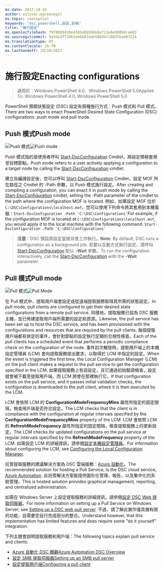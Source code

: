 ```yaml
---
ms.date: 2017-10-16
author: eslesar;mgreenegit
ms.topic: conceptual
keywords: "dsc,powershell,設定,安裝"
title: "施行設定"
ms.openlocfilehash: f9f8889439e43d540b50b68ef13e8e088b8cadd3
ms.sourcegitcommit: 9a5da3f739b1eebb81ede58bd4fc8037bad87224
ms.translationtype: HT
ms.contentlocale: zh-TW
ms.lasthandoff: 10/16/2017
---
```

# <a name="enacting-configurations"></a><span data-ttu-id="705d6-103">施行設定</span><span class="sxs-lookup"><span data-stu-id="705d6-103">Enacting configurations</span></span>

><span data-ttu-id="705d6-104">適用於：Windows PowerShell 4.0、Windows PowerShell 5.0</span><span class="sxs-lookup"><span data-stu-id="705d6-104">Applies To: Windows PowerShell 4.0, Windows PowerShell 5.0</span></span>

<span data-ttu-id="705d6-105">PowerShell 預期狀態設定 (DSC) 設定有兩種施行方式：Push 模式和 Pull 模式。</span><span class="sxs-lookup"><span data-stu-id="705d6-105">There are two ways to enact PowerShell Desired State Configuration (DSC) configurations: push mode and pull mode.</span></span>

## <a name="push-mode"></a><span data-ttu-id="705d6-106">Push 模式</span><span class="sxs-lookup"><span data-stu-id="705d6-106">Push mode</span></span>

<span data-ttu-id="705d6-107">![Push 模式](images/pushModel.png "Push 模式的運作方式")</span><span class="sxs-lookup"><span data-stu-id="705d6-107">![Push mode](images/pushModel.png "How push mode works")</span></span>

<span data-ttu-id="705d6-108">Push 模式指的是使用者呼叫 [Start-DscConfiguration](https://technet.microsoft.com/en-us/library/dn521623.aspx) Cmdlet，將設定積極套用至目標節點。</span><span class="sxs-lookup"><span data-stu-id="705d6-108">Push mode refers to a user actively applying a configuration to a target node by calling the [Start-DscConfiguration](https://technet.microsoft.com/en-us/library/dn521623.aspx) cmdlet.</span></span>

<span data-ttu-id="705d6-109">建立及編譯設定後，您可以呼叫 [Start-DscConfiguration](https://technet.microsoft.com/en-us/library/dn521623.aspx) Cmdlet，設定 MOF 所在路徑之 Cmdlet 的 -Path 參數，以 Push 模式施行設定。</span><span class="sxs-lookup"><span data-stu-id="705d6-109">After creating and compiling a configuration, you can enact it in push mode by calling the [Start-DscConfiguration](https://technet.microsoft.com/en-us/library/dn521623.aspx) cmdlet, setting the -Path parameter of the cmdlet to the path where the configuration MOF is located.</span></span>
<span data-ttu-id="705d6-110">例如，如果設定 MOF 位於 `C:\DSC\Configurations\localhost.mof`，您可以使用下列命令將其套用到本機電腦：`Start-DscConfiguration -Path 'C:\DSC\Configurations'`</span><span class="sxs-lookup"><span data-stu-id="705d6-110">For example, if the configuration MOF is located at `C:\DSC\Configurations\localhost.mof`, you would apply it to the local machine with the following command: `Start-DscConfiguration -Path 'C:\DSC\Configurations'`</span></span>

> <span data-ttu-id="705d6-111">__注意__：DSC 預設將設定當做背景工作執行。</span><span class="sxs-lookup"><span data-stu-id="705d6-111">__Note__: By default, DSC runs a configuration as a background job.</span></span> <span data-ttu-id="705d6-112">若要以互動方式執行設定，請呼叫 [Start-DscConfiguration](https://technet.microsoft.com/library/dn521623.aspx) 配以 __-Wait__ 參數。</span><span class="sxs-lookup"><span data-stu-id="705d6-112">To run the configuration interactively, call the [Start-DscConfiguration](https://technet.microsoft.com/library/dn521623.aspx) with the __-Wait__ parameter.</span></span>

## <a name="pull-mode"></a><span data-ttu-id="705d6-113">Pull 模式</span><span class="sxs-lookup"><span data-stu-id="705d6-113">Pull mode</span></span>

<span data-ttu-id="705d6-114">![Pull 模式](images/pullModel.png "Pull 模式的運作方式")</span><span class="sxs-lookup"><span data-stu-id="705d6-114">![Pull Mode](images/pullModel.png "How pull mode works")</span></span>

<span data-ttu-id="705d6-115">在 Pull 模式中，提取用戶端會設定成從遠端提取服務取得其所需的狀態設定。</span><span class="sxs-lookup"><span data-stu-id="705d6-115">In pull mode, pull clients are configured to get their desired state configurations from a remote pull service.</span></span>
<span data-ttu-id="705d6-116">同樣地，提取服務已設為 DSC 服務主機，並已佈建提取用戶端所需要的設定和資源。</span><span class="sxs-lookup"><span data-stu-id="705d6-116">Likewise, the pull service has been set up to host the DSC service, and has been provisioned with the configurations and resources that are required by the pull clients.</span></span>
<span data-ttu-id="705d6-117">每個提取用戶端都有排定的事件，會針對節點的設定執行定期的合規性檢查。</span><span class="sxs-lookup"><span data-stu-id="705d6-117">Each of the pull clients has a scheduled event that performs a periodic compliance check on the configuration of the node.</span></span>
<span data-ttu-id="705d6-118">事件初次觸發時，提取用戶端上的本機設定管理員 (LCM) 會向提取服務提出要求，以取得於 LCM 中指定的設定。</span><span class="sxs-lookup"><span data-stu-id="705d6-118">When the event is triggered the first time, the Local Configuration Manager (LCM) on the pull client makes a request to the pull service to get the configuration specified in the LCM.</span></span>
<span data-ttu-id="705d6-119">如果提取服務上有該設定，且它通過初始驗證檢查，設定就會被下載至提取用戶端，而 LCM 將會在那裡執行它。</span><span class="sxs-lookup"><span data-stu-id="705d6-119">If that configuration exists on the pull service, and it passes initial validation checks, the configuration is downloaded to the pull client, where it is then executed by the LCM.</span></span>

<span data-ttu-id="705d6-120">LCM 會依照 LCM 的 **ConfigurationModeFrequencyMins** 屬性所指定的固定間隔，檢查用戶端是否符合設定。</span><span class="sxs-lookup"><span data-stu-id="705d6-120">The LCM checks that the client is in compliance with the configuration at regular intervals specified by the **ConfigurationModeFrequencyMins** property of the LCM.</span></span>
<span data-ttu-id="705d6-121">LCM 會依照 LCM 的 **RefreshModeFrequency** 屬性所指定的固定間隔，檢查提取服務上的更新設定。</span><span class="sxs-lookup"><span data-stu-id="705d6-121">The LCM checks for updated configurations on the pull service at regular intervals specified by the **RefreshModeFrequency** property of the LCM.</span></span>
<span data-ttu-id="705d6-122">如需設定 LCM 的詳細資訊，請參閱[設定本機設定管理員](metaConfig.md)。</span><span class="sxs-lookup"><span data-stu-id="705d6-122">For information about configuring the LCM, see [Configuring the Local Configuration Manager](metaConfig.md).</span></span>

<span data-ttu-id="705d6-123">託管提取服務的建議解決方案為 DSC 雲端服務：[Azure 自動化](https://azure.microsoft.com/en-us/services/automation/)。</span><span class="sxs-lookup"><span data-stu-id="705d6-123">The recommended solution for hosting a Pull Service, is the DSC cloud service, [Azure Automation](https://azure.microsoft.com/en-us/services/automation/).</span></span>
<span data-ttu-id="705d6-124">此託管解決方案能提供圖形化管理、報告，以及集中化的系統管理。</span><span class="sxs-lookup"><span data-stu-id="705d6-124">This is hosted solution provides graphical management, reporting, and centralized administration.</span></span>

<span data-ttu-id="705d6-125">如需在 Windows Server 上設定提取服務的詳細資訊，請參閱[設定 DSC Web 提取伺服器](pullServer.md)。</span><span class="sxs-lookup"><span data-stu-id="705d6-125">For more information on setting up a Pull Service on Windows Server, see [Setting up a DSC web pull server](pullServer.md).</span></span>
<span data-ttu-id="705d6-126">不過，請了解此實作僅具備有限的功能，且需要您自行完成部分的整合。</span><span class="sxs-lookup"><span data-stu-id="705d6-126">Understand however, that this implementation has limited features and does require some "do it yourself" integration.</span></span>

<span data-ttu-id="705d6-127">下列主題會說明提取服務和用戶端：</span><span class="sxs-lookup"><span data-stu-id="705d6-127">The following topics explain pull service and clients:</span></span>

- [<span data-ttu-id="705d6-128">Azure 自動化 DSC 概觀</span><span class="sxs-lookup"><span data-stu-id="705d6-128">Azure Automation DSC Overview</span></span>](https://docs.microsoft.com/en-us/azure/automation/automation-dsc-overview)
- [<span data-ttu-id="705d6-129">設定 SMB 提取伺服器</span><span class="sxs-lookup"><span data-stu-id="705d6-129">Setting up an SMB pull server</span></span>](pullServerSMB.md)
- [<span data-ttu-id="705d6-130">設定提取用戶端</span><span class="sxs-lookup"><span data-stu-id="705d6-130">Configuring a pull client</span></span>](pullClientConfigID.md)
